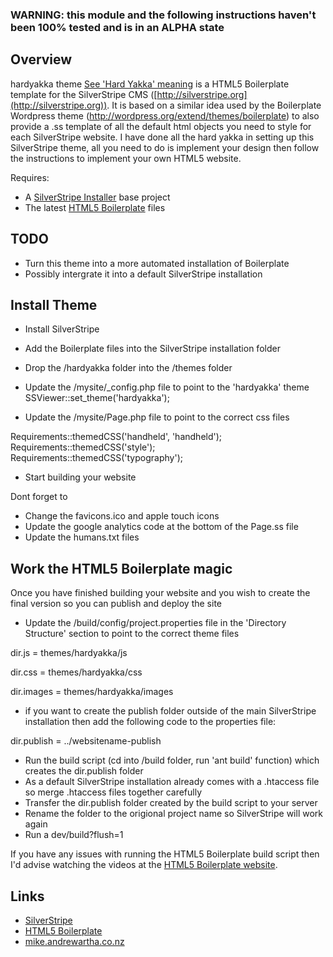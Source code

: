 ### WARNING: this module and the following instructions haven't been 100% tested and is in an ALPHA state

## Overview

hardyakka theme [See 'Hard Yakka' meaning](http://en.wikipedia.org/wiki/Yakka) is a HTML5 Boilerplate template for the SilverStripe CMS ([http://silverstripe.org](http://silverstripe.org)). 
It is based on a similar idea used by the Boilerplate Wordpress theme (http://wordpress.org/extend/themes/boilerplate) to also provide 
a .ss template of all the default html objects you need to style for each SilverStripe website. I have done all the hard yakka in setting 
up this SilverStripe theme, all you need to do is implement your design then follow the instructions to implement your own HTML5 website.

Requires:

 * A [SilverStripe Installer](http://github.com/silverstripe/silverstripe-installer) base project
 * The latest [HTML5 Boilerplate](http://html5boilerplate.com/) files

## TODO ##

 * Turn this theme into a more automated installation of Boilerplate
 * Possibly intergrate it into a default SilverStripe installation

## Install Theme ##

 * Install SilverStripe
 * Add the Boilerplate files into the SilverStripe installation folder
 * Drop the /hardyakka folder into the /themes folder
 * Update the /mysite/_config.php file to point to the 'hardyakka' theme
SSViewer::set_theme('hardyakka');

 * Update the /mysite/Page.php file to point to the correct css files

Requirements::themedCSS('handheld', 'handheld');
Requirements::themedCSS('style');
Requirements::themedCSS('typography'); 

 * Start building your website

Dont forget to

 * Change the favicons.ico and apple touch icons
 * Update the google analytics code at the bottom of the Page.ss file
 * Update the humans.txt files
 
## Work the HTML5 Boilerplate magic ##
Once you have finished building your website and you wish to create the final version so you can publish and deploy the site

 * Update the /build/config/project.properties file in the 'Directory Structure' section to point to the correct theme files

dir.js = themes/hardyakka/js

dir.css = themes/hardyakka/css

dir.images = themes/hardyakka/images

 * if you want to create the publish folder outside of the main SilverStripe installation then add the following code to the properties file:

dir.publish = ../websitename-publish

 * Run the build script (cd into /build folder, run 'ant build' function) which creates the dir.publish folder
 * As a default SilverStripe installation already comes with a .htaccess file so merge .htaccess files together carefully
 * Transfer the dir.publish folder created by the build script to your server
 * Rename the folder to the origional project name so SilverStripe will work again
 * Run a dev/build?flush=1

If you have any issues with running the HTML5 Boilerplate build script then I'd advise watching the videos at the [HTML5 Boilerplate website](http://html5boilerplate.com/).

## Links ##

 * [SilverStripe](http://silverstripe.org/)
 * [HTML5 Boilerplate](http://html5boilerplate.com/)
 * [mike.andrewartha.co.nz](http://mike.andrewartha.co.nz/)